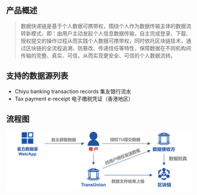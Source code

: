 ## 产品概述
> 数据快递链是基于个人数据可携带权，围绕个人作为数据传输主体的数据流转新模式，即：由用户主动发起个人信息数据传输，自主完成登录、下载、授权提交的操作过程从而实践个人数据可携带权，同时依托区块链技术，通过区块链的全流程追溯、防篡改、传递信任等特性，保障数据在不同机构间传输的完整、真实、可信，从而实现更安全、可信的个人数据流转。

## 支持的数据源列表
* Chiyu banking transaction records   集友银行流水
* Tax payment e-receipt  电子缴税凭证（香港地区）

## 流程图
![流程图](./1-1.png)